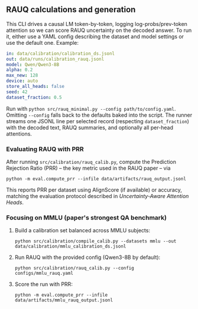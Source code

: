 ## RAUQ calculations and generation

This CLI drives a causal LM token-by-token, logging log-probs/prev-token attention so we can score RAUQ uncertainty on the decoded answer.
To run it, either use a YAML config describing the dataset and model settings or use the default one. Example:

```yaml
in: data/calibration/calibration_ds.jsonl
out: data/runs/calibration_rauq.jsonl
model: Qwen/Qwen3-8B
alpha: 0.2
max_new: 128
device: auto
store_all_heads: false
seed: 42
dataset_fraction: 0.5
```

Run with `python src/rauq_minimal.py --config path/to/config.yaml`. Omitting `--config` falls back to the defaults baked into the script. The runner streams one JSONL line per selected record (respecting `dataset_fraction`) with the decoded text, RAUQ summaries, and optionally all per-head attentions.

### Evaluating RAUQ with PRR

After running `src/calibration/rauq_calib.py`, compute the Prediction Rejection Ratio (PRR) – the
key metric used in the RAUQ paper – via

```
python -m eval.compute_prr --infile data/artifacts/rauq_output.jsonl
```

This reports PRR per dataset using AlignScore (if available) or accuracy, matching the evaluation
protocol described in *Uncertainty-Aware Attention Heads*.

### Focusing on MMLU (paper's strongest QA benchmark)

1. Build a calibration set balanced across MMLU subjects:

   ```
   python src/calibration/compile_calib.py --datasets mmlu --out data/calibration/mmlu_calibration_ds.jsonl
   ```

2. Run RAUQ with the provided config (Qwen3-8B by default):

   ```
   python src/calibration/rauq_calib.py --config configs/mmlu_rauq.yaml
   ```

3. Score the run with PRR:

   ```
   python -m eval.compute_prr --infile data/artifacts/mmlu_rauq_output.jsonl
   ```
